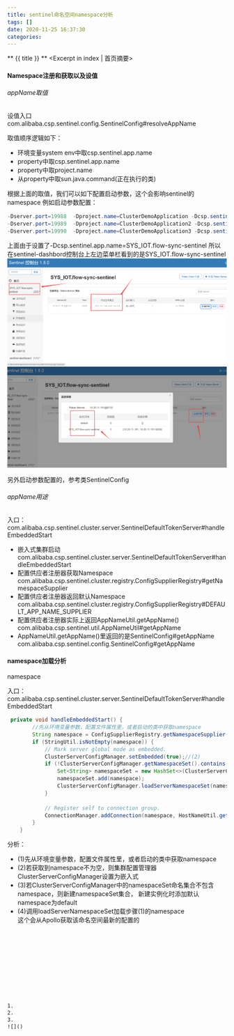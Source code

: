 ```yaml
---
title: sentinel命名空间namespace分析
tags: []
date: 2020-11-25 16:37:30
categories:
---
```

** {{ title }} ** <Excerpt in index | 首页摘要>


<!-- more -->


#### Namespace注册和获取以及设值

###### appName取值
设值入口  
com.alibaba.csp.sentinel.config.SentinelConfig#resolveAppName  

取值顺序逻辑如下：  
- 环境变量system env中取csp.sentinel.app.name
- property中取csp.sentinel.app.name
- property中取project.name
- 从property中取sun.java.command(正在执行的类)


根据上面的取值，我们可以如下配置启动参数，这个会影响sentinel的namespace
例如启动参数配置：
```java
-Dserver.port=19988  -Dproject.name=ClusterDemoApplication -Dcsp.sentinel.log.use.pid=true -Dcsp.sentinel.app.name=SYS_IOT.flow-sync-sentinel
-Dserver.port=19989  -Dproject.name=ClusterDemoApplication2 -Dcsp.sentinel.log.use.pid=true -Dcsp.sentinel.app.name=SYS_IOT.flow-sync-sentinel
-Dserver.port=19990  -Dproject.name=ClusterDemoApplication3 -Dcsp.sentinel.log.use.pid=true -Dcsp.sentinel.app.name=SYS_IOT.flow-sync-sentinel

```
上面由于设置了-Dcsp.sentinel.app.name=SYS_IOT.flow-sync-sentinel
所以在sentinel-dashbord控制台上左边菜单栏看到的是SYS_IOT.flow-sync-sentinel  
![](sentinel命名空间namespace分析/sentinel-namespace-1.png)
![](sentinel命名空间namespace分析/sentinel-namespace-2.png)


另外启动参数配置的，参考类SentinelConfig

###### appName用途
入口：com.alibaba.csp.sentinel.cluster.server.SentinelDefaultTokenServer#handleEmbeddedStart


- 嵌入式集群启动
com.alibaba.csp.sentinel.cluster.server.SentinelDefaultTokenServer#handleEmbeddedStart
- 配置供应者注册器获取Namespace
com.alibaba.csp.sentinel.cluster.registry.ConfigSupplierRegistry#getNamespaceSupplier
- 配置供应者注册器返回默认Namespace
com.alibaba.csp.sentinel.cluster.registry.ConfigSupplierRegistry#DEFAULT_APP_NAME_SUPPLIER
- 配置供应者注册器实际上返回AppNameUtil.getAppName()
com.alibaba.csp.sentinel.util.AppNameUtil#getAppName
- AppNameUtil.getAppName()里返回的是SentinelConfig#getAppName
com.alibaba.csp.sentinel.config.SentinelConfig#getAppName


#### namespace加载分析
namespace

入口：com.alibaba.csp.sentinel.cluster.server.SentinelDefaultTokenServer#handleEmbeddedStart

```java
 private void handleEmbeddedStart() {
        //先从环境变量参数，配置文件属性里，或者启动的类中获取namespace
        String namespace = ConfigSupplierRegistry.getNamespaceSupplier().get();//(1)
        if (StringUtil.isNotEmpty(namespace)) {
            // Mark server global mode as embedded.
            ClusterServerConfigManager.setEmbedded(true);//(2)
            if (!ClusterServerConfigManager.getNamespaceSet().contains(namespace)) {//(3)
                Set<String> namespaceSet = new HashSet<>(ClusterServerConfigManager.getNamespaceSet());
                namespaceSet.add(namespace);
                ClusterServerConfigManager.loadServerNamespaceSet(namespaceSet);//(4) 
            }

            // Register self to connection group.
            ConnectionManager.addConnection(namespace, HostNameUtil.getIp());
        }
    }

```
分析：

- (1)先从环境变量参数，配置文件属性里，或者启动的类中获取namespace
- (2)若获取到namespace不为空，则集群配置管理器ClusterServerConfigManager设置为嵌入式
- (3)若ClusterServerConfigManager中的namespaceSet命名集合不包含namespace，则新建namespaceSet集合，
     新建实例化时添加默认namespace为default
- (4)调用loadServerNamespaceSet加载步骤(1)的namespace  
     这个会从Apollo获取该命名空间最新的配置的  



#### 

```java

```

```java

```
[]()

#### 
```java

```

```java

```
[]()

#### 


```java

```

```java

```
[]()
```




1. 
2. 
3. 
![]()